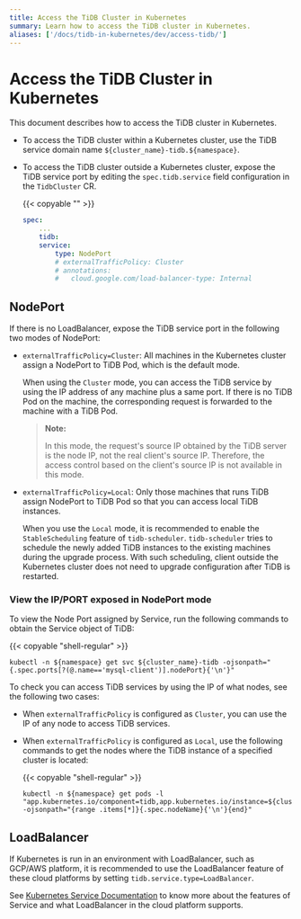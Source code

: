 ```yaml
---
title: Access the TiDB Cluster in Kubernetes
summary: Learn how to access the TiDB cluster in Kubernetes.
aliases: ['/docs/tidb-in-kubernetes/dev/access-tidb/']
---
```


# Access the TiDB Cluster in Kubernetes

This document describes how to access the TiDB cluster in Kubernetes.

+ To access the TiDB cluster within a Kubernetes cluster, use the TiDB service domain name `${cluster_name}-tidb.${namespace}`.
+ To access the TiDB cluster outside a Kubernetes cluster, expose the TiDB service port by editing the `spec.tidb.service` field configuration in the `TidbCluster` CR.

    {{< copyable "" >}}

    ```yaml
    spec:
        ...
        tidb:
        service:
            type: NodePort
            # externalTrafficPolicy: Cluster
            # annotations:
            #   cloud.google.com/load-balancer-type: Internal
    ```

## NodePort

If there is no LoadBalancer, expose the TiDB service port in the following two modes of NodePort:

- `externalTrafficPolicy=Cluster`: All machines in the Kubernetes cluster assign a NodePort to TiDB Pod, which is the default mode.

    When using the `Cluster` mode, you can access the TiDB service by using the IP address of any machine plus a same port. If there is no TiDB Pod on the machine, the corresponding request is forwarded to the machine with a TiDB Pod.

    > **Note:**
    >
    > In this mode, the request's source IP obtained by the TiDB server is the node IP, not the real client's source IP. Therefore, the access control based on the client's source IP is not available in this mode.

- `externalTrafficPolicy=Local`: Only those machines that runs TiDB assign NodePort to TiDB Pod so that you can access local TiDB instances.

    When you use the `Local` mode, it is recommended to enable the `StableScheduling` feature of `tidb-scheduler`. `tidb-scheduler` tries to schedule the newly added TiDB instances to the existing machines during the upgrade process. With such scheduling, client outside the Kubernetes cluster does not need to upgrade configuration after TiDB is restarted.

### View the IP/PORT exposed in NodePort mode

To view the Node Port assigned by Service, run the following commands to obtain the Service object of TiDB:

{{< copyable "shell-regular" >}}

```shell
kubectl -n ${namespace} get svc ${cluster_name}-tidb -ojsonpath="{.spec.ports[?(@.name=='mysql-client')].nodePort}{'\n'}"
```

To check you can access TiDB services by using the IP of what nodes, see the following two cases:

- When `externalTrafficPolicy` is configured as `Cluster`, you can use the IP of any node to access TiDB services.
- When `externalTrafficPolicy` is configured as `Local`, use the following commands to get the nodes where the TiDB instance of a specified cluster is located:

    {{< copyable "shell-regular" >}}

    ```shell
    kubectl -n ${namespace} get pods -l "app.kubernetes.io/component=tidb,app.kubernetes.io/instance=${cluster_name}" -ojsonpath="{range .items[*]}{.spec.nodeName}{'\n'}{end}"
    ```

## LoadBalancer

If Kubernetes is run in an environment with LoadBalancer, such as GCP/AWS platform, it is recommended to use the LoadBalancer feature of these cloud platforms by setting `tidb.service.type=LoadBalancer`.

See [Kubernetes Service Documentation](https://kubernetes.io/docs/concepts/services-networking/service/) to know more about the features of Service and what LoadBalancer in the cloud platform supports.
